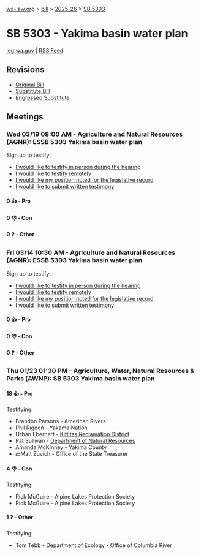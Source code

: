 [wa-law.org](/) > [bill](/bill/) > [2025-26](/bill/2025-26/) > [SB 5303](/bill/2025-26/sb/5303/)

# SB 5303 - Yakima basin water plan
[leg.wa.gov](https://app.leg.wa.gov/billsummary?BillNumber=5303&Year=2025&Initiative=false) | [RSS Feed](./rss.xml)

## Revisions
* [Original Bill](1/)
* [Substitute Bill](S/)
* [Engrossed Substitute](S.E/)

## Meetings
### Wed 03/19 08:00 AM - Agriculture and Natural Resources (AGNR): ESSB 5303 Yakima basin water plan
Sign up to testify:
* [I would like to testify in person during the hearing](https://app.leg.wa.gov/csi/Testifier/Add?chamber=House&mId=33048&aId=165589&caId=26446&tId=1)
* [I would like to testify remotely](https://app.leg.wa.gov/csi/Testifier/Add?chamber=House&mId=33048&aId=165589&caId=26446&tId=2)
* [I would like my position noted for the legislative record](https://app.leg.wa.gov/csi/Testifier/Add?chamber=House&mId=33048&aId=165589&caId=26446&tId=3)
* [I would like to submit written testimony](https://app.leg.wa.gov/csi/Testifier/Add?chamber=House&mId=33048&aId=165589&caId=26446&tId=4)

#### 0 👍 - Pro

#### 0 👎 - Con

#### 0 ❓ - Other

### Fri 03/14 10:30 AM - Agriculture and Natural Resources (AGNR): ESSB 5303 Yakima basin water plan
Sign up to testify:
* [I would like to testify in person during the hearing](https://app.leg.wa.gov/csi/Testifier/Add?chamber=House&mId=33006&aId=165405&caId=26258&tId=1)
* [I would like to testify remotely](https://app.leg.wa.gov/csi/Testifier/Add?chamber=House&mId=33006&aId=165405&caId=26258&tId=2)
* [I would like my position noted for the legislative record](https://app.leg.wa.gov/csi/Testifier/Add?chamber=House&mId=33006&aId=165405&caId=26258&tId=3)
* [I would like to submit written testimony](https://app.leg.wa.gov/csi/Testifier/Add?chamber=House&mId=33006&aId=165405&caId=26258&tId=4)

#### 0 👍 - Pro

#### 0 👎 - Con

#### 0 ❓ - Other

### Thu 01/23 01:30 PM - Agriculture, Water, Natural Resources & Parks (AWNP): SB 5303 Yakima basin water plan
#### 18 👍 - Pro
Testifying:
* Brandon Parsons - American Rivers
* Phil Rigdon - Yakama Nation
* Urban Eberhart - [Kittitas Reclamation District](/org/kittitas_reclamation_district/)
* Pat Sullivan - [Department of Natural Resources](/org/department_of_natural_resources/)
* Amanda McKinney - Yakima County
* 💵Matt Zuvich - Office of the State Treasurer

#### 4 👎 - Con
Testifying:
* Rick McGuire - Alpine Lakes Protection Society
* Rick McGuire - Alpine Lakes Protection Society

#### 1 ❓ - Other
Testifying:
* Tom Tebb - Department of Ecology - Office of Columbia River
